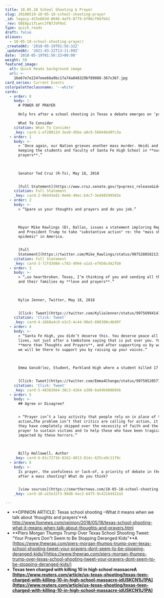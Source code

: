 ```yaml
---
title: 18.05.18 School Shooting & Prayer
slug: 20180519-18-05-18-school-shooting-prayer
_id: legacy-415e683d-0046-4af5-8779-bf06cf0dfb41
_rev: O8E8pz1fLwnc3fN7JVF0xC
type: quick_reads
draft: false
aliases:
  - 18-05-18-school-shooting-prayer/
_createdAt: '2018-05-19T01:56:32Z'
_updatedAt: '2021-03-22T13:11:09Z'
date: '2018-05-19T01:56:32+00:00'
weight: 50
featured_image:
  alt: Quick Reads background image
  url: >-
    16e67e7e2247eee66a9bc17a74a048329bf89088-367x367.jpg
card_series: Current Events
colorpaletteclassname: '--white'
cards:
  - order: 0
    body: |-
      # POWER OF PRAYER

      Only hrs after a school shooting in Texas a debate emerges on ‘prayer’.

      What To Consider
    citation: What To Consider
    _key: card-1-ef20012d-3ea9-45be-a0c9-56044b49fc3a
  - order: 1
    body: >-
      > ‘Once again, our Nation grieves another mass murder. Heidi and I are
      keeping the students and faculty of Santa Fe High School in **our fervent
      prayers**.”  
        
        
        
      Senator Ted Cruz (R-Tx), May 18, 2018


      [Full Statement](https://www.cruz.senate.gov/?p=press_release&id=3833)
    citation: Full Statement
    _key: card-2-0b443e81-9e66-49ec-b4c7-3ed48599503e
  - order: 2
    body: >-
      > “Spare us your thoughts and prayers and do you job.”  
        
        
        
      Mayor Mike Rawlings (D), Dallas, issues a statement imploring Republicans
      and President Trump to take "substantive action" re: the "mass shooting
      epidemic" in America.


      [Full
      Statement](https://twitter.com/Mike_Rawlings/status/997520858213175297)
    citation: Full Statement
    _key: card-3-72fd3984-c783-4994-a1a5-ef950cd42fb0
  - order: 3
    body: >-
      > “…so heartbroken. Texas, I’m thinking of you and sending all the victims
      and their families my **love and prayers**.”  
        
        
        
      Kylie Jenner, Twitter, May 18, 2018


      [Click: Tweet](https://twitter.com/KylieJenner/status/997569941439049728)
    citation: 'Click: Tweet'
    _key: card-4-1668a4c9-e3c5-4c44-90e5-898300c46d9f
  - order: 4
    body: >-
      > “Santa Fe High, you didn’t deserve this. You deserve peace all your
      lives, not just after a tombstone saying that is put over you. You deserve
      **more than Thoughts and Prayers**, and after supporting us by walking out
      we will be there to support you by raising up your voices.”  
        
        
        
      Emma GonzA!lez, Student, Parkland High where a student killed 17 peers.


      [Click: Tweet](https://twitter.com/Emma4Change/status/997505205771079680)
    citation: 'Click: Tweet'
    _key: card-5-48383664-38c3-4264-a398-8a94b400684b
  - order: 5
    body: >-
      ## Agree or Disagree?


      > “Prayer isn’t a lazy activity that people rely on in place of taking
      action…The problem isn’t that critics are calling for action, it’s that
      they have completely skipped over the necessity of faith and the power of
      prayer to sustain victims and to help those who have been tragically
      impacted by these horrors.”  
        
        
        
      Billy Hallowell, Author
    _key: card-6-81c7271b-8162-4013-814c-625ca9c11f9c
  - order: 6
    body: >-
      Is prayer, the usefulness or lack-of, a priority of debate in the hours
      after a mass shooting? What do you think?


      [view sources](https://smarthernews.com/18-05-18-school-shooting-prayer/)
    _key: card-10-a15e32f3-98d8-4ac2-b475-9c4216d422a5

---
```

* **OPINION ARTICLE: Texas school shooting –What it means when we talk about ‘thoughts and prayers’**A http://www.foxnews.com/opinion/2018/05/18/texas-school-shooting-what-it-means-when-talk-about-thoughts-and-prayers.html
* **Piers Morgan Thumps Trump Over Texas School Shooting Tweet: “Your Prayers Don”t Seem to Be Stopping Deranged Kids”**A [https://www.thewrap.com/piers-morgan-thumps-trump-over-texas-school-shooting-tweet-your-prayers-dont-seem-to-be-stopping-deranged-kids/](https://www.thewrap.com/piers-morgan-thumps-trump-over-texas-school-shooting-tweet-your-prayers-dont-seem-to-be-stopping-deranged-kids/)
* **Texas teen charged with killing 10 in high school massacreA [https://www.reuters.com/article/us-texas-shooting/texas-teen-charged-with-killing-10-in-high-school-massacre-idUSKCN1IJ1PA](https://www.reuters.com/article/us-texas-shooting/texas-teen-charged-with-killing-10-in-high-school-massacre-idUSKCN1IJ1PA)**